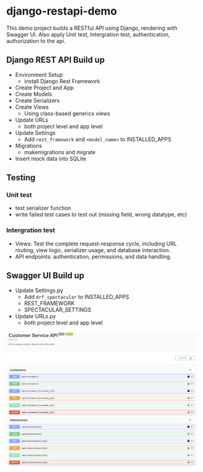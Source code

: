 # django-restapi-demo
This demo project builds a RESTful API using Django, rendering with Swagger UI.
Also apply Unit test, Intergration test, authentication, authorization to the api.
## Django REST API Build up
- Environment Setup 
    - install Django Rest Framework
- Create Project and App 
- Create Models
- Create Serializers
- Create Views
    - Using class-based generics views
- Update URLs
    - both project level and app level
- Update Settings
    - Add `rest_framework` and `<model_name>` to INSTALLED_APPS
- Migrations
    - makemigrations and migrate
- Insert mock data into SQLite

## Testing
### Unit test
- test serializer function
- write failed test cases to test out (missing field, wrong datatype, etc)
### Intergration test
- Views: Test the complete request-response cycle, including URL routing, view logic, serializer usage, and database interaction.
- API endpoints: authentication, permissions, and data handling.

## Swagger UI Build up
- Update Settings.py 
    - Add `drf_spectacular` to INSTALLED_APPS
    - REST_FRAMEWORK
    - SPECTACULAR_SETTINGS 
- Update URLs.py
    - both project level and app level

![alt text](image.png)
